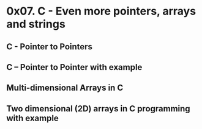 # 0x07. C - Even more pointers, arrays and strings
## C - Pointer to Pointers
## C – Pointer to Pointer with example
## Multi-dimensional Arrays in C
## Two dimensional (2D) arrays in C programming with example

